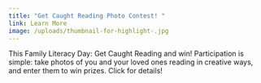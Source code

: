 ```yaml
---
title: "Get Caught Reading Photo Contest! "
link: Learn More
image: /uploads/thumbnail-for-highlight-.jpg
---
```

This Family Literacy Day: Get Caught Reading and win! Participation is simple: take photos of you and your loved ones reading in creative ways, and enter them to win prizes. Click for details!